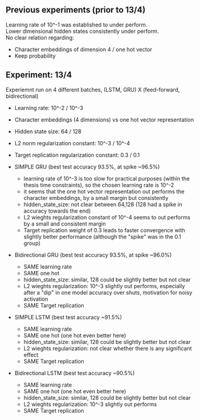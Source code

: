 ## Previous experiments (prior to 13/4)  
Learning rate of 10^-1 was established to under perform.  
Lower dimensional hidden states consistently under perform.  
No clear relation regarding:  
- Character embeddings of dimension 4 / one hot vector  
- Keep probability  


## Experiment: 13/4  
Experiemnt run on 4 different batches, (LSTM, GRU) X (feed-forward, bidirectional)  
- Learning rate: 10^-2 / 10^-3  
- Character embeddings (4 dimensions) vs one hot vector representation  
- Hidden state size: 64 / 128  
- L2 norm regularization constant: 10^-3 / 10^-4  
- Target replication regularization constant: 0.3 / 0.1  


- SIMPLE GRU (best test accuracy 93.5%, at spike ~96.5%)  
    - learning rate of 10^-3 is too slow for practical purposes (within the thesis time constraints), so the chosen learning rate is 10^-2  
    - it seems that the one hot vector representation out performs the character embeddings, by a small margin but consistently  
    - hidden_state_size: not clear between 64,128 (128 had a spike in accuracy towards the end)  
    - L2 wieghts regularization constant of 10^-4 seems to out performs by a small and consistent margin  
    - Target replication weight of 0.3 leads to faster convergence with slightly better performance (although the "spike" was in the 0.1 group)  

- Bidirectional GRU (best test accuracy 93.5%, at spike ~96.0%)  
    - SAME learning rate  
    - SAME one hot  
    - hidden_state_size: similar, 128 could be slightly better but not clear  
    - L2 wieghts regularization: 10^-3 slightly out performs, especially after a "dip" in one model accuracy over shuts, motivation for noisy activation  
    - SAME Target replication  

- SIMPLE LSTM (best test accuracy ~91.5%)  
    - SAME learning rate  
    - SAME one hot (one hot even better here)  
    - hidden_state_size: similar, 128 could be slightly better but not clear  
    - L2 wieghts regularization: not clear whether there is any significant effect  
    - SAME Target replication  

- Bidirectional LSTM (best test accuracy ~90.5%)  
    - SAME learning rate  
    - SAME one hot (one hot even better here)  
    - hidden_state_size: similar, 128 could be slightly better but not clear  
    - L2 wieghts regularization: 10^-3 slightly out performs  
    - SAME Target replication  


